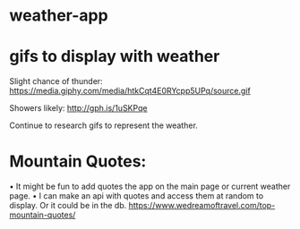 # weather-app


# gifs to display with weather 

Slight chance of thunder: https://media.giphy.com/media/htkCqt4E0RYcpp5UPq/source.gif

Showers likely: http://gph.is/1uSKPqe

Continue to research gifs to represent the weather.

# Mountain Quotes:
• It might be fun to add quotes the app on the main page or current weather page. 
• I can make an api with quotes and access them at random to display. Or it could be in the db.
https://www.wedreamoftravel.com/top-mountain-quotes/
